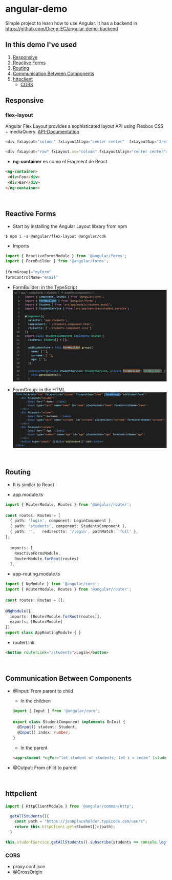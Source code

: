 # angular-demo

Simple project to learn how to use Angular.
It has a backend in https://github.com/Diego-EC/angular-demo-backend

## In this demo I've used
1. [Responsive](#responsive)
2. [Reactive Forms](#reactive-forms)
3. [Routing](#routing)
4. [Communication Between Components](#communication-between-components)
5. [httpclient](#httpclient)
   - [CORS](#cors)

## Responsive
### flex-layout
Angular Flex Layout provides a sophisticated layout API using Flexbox CSS + mediaQuery. [API-Documentation](https://github.com/angular/flex-layout/wiki/API-Documentation)

``` ts
<div fxLayout="column" fxLayoutAlign="center center"  fxLayoutGap="3rem">
```
``` ts
<div fxLayout="row" fxLayout.xs="column" fxLayoutAlign="center center">
```

- **ng-container**
es como el Fragment de React
``` html
<ng-container>
 <div>Foo</div>
 <div>Bar</div>
</ng-container>
```


&nbsp;
## Reactive Forms
- Start by installing the Angular Layout library from npm
``` console
$ npm i -s @angular/flex-layout @angular/cdk
``` 

- Imports
``` ts
import { ReactiveFormsModule } from '@angular/forms';
import { FormBuilder } from '@angular/forms';

[formGroup]="myForm"
formControlName="email"
```

- FormBuilder: in the TypeScript
![form-builder](/readme-img/form-builder.png)

- FormGroup: in the HTML
![form-group](/readme-img/form-group.png)


&nbsp;
## Routing
- It is similar to React

- app.module.ts
``` ts
import { RouterModule, Routes } from '@angular/router';

const routes: Routes = [
  { path: 'login', component: LoginComponent },
  { path: 'students', component: StudentsComponent },
  { path: '',   redirectTo: '/login', pathMatch: 'full' },
];

  imports: [
    ReactiveFormsModule,
    RouterModule.forRoot(routes)
  ],
```

- app-routing.module.ts
``` ts
import { NgModule } from '@angular/core';
import { RouterModule, Routes } from '@angular/router';

const routes: Routes = [];

@NgModule({
  imports: [RouterModule.forRoot(routes)],
  exports: [RouterModule]
})
export class AppRoutingModule { }
```

- routerLink
``` html
<button routerLink="/students">Login</button>
```

&nbsp;
## Communication Between Components
- @Input: From parent to child

  - In the children
  ``` ts
  import { Input } from '@angular/core';

  export class StudentComponent implements OnInit {
    @Input() student: Student;
    @Input() index: number;
  }
  ```

  - In the parent
  ``` html
  <app-student *ngFor="let student of students; let i = index" [student]="student" [index]="i"></app-student>
  ```

- @Output: From child to parent

&nbsp;
## httpclient

``` js
import { HttpClientModule } from '@angular/common/http';
```
``` js
  getAllStudents(){
    const path = "https://jsonplaceholder.typicode.com/users";
    return this.httpClient.get<Student[]>(path);
  }
```
``` js
this.studentService.getAllStudents().subscribe(students => console.log(students));
```
### CORS
- proxy.conf.json
- @CrossOrigin
